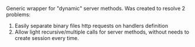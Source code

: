 Generic wrapper for "dynamic" server methods. Was created to resolve 2 problems:

1. Easily separate binary files http requests on handlers definition
2. Allow light recursive/multiple calls for server methods, without needs to
   create session every time.
